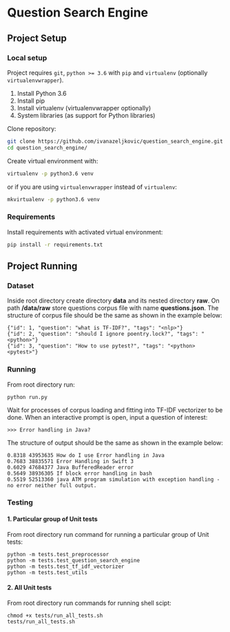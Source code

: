 # Question Search Engine

## Project Setup
### Local setup
Project requires `git`, `python >= 3.6` with `pip` and `virtualenv` (optionally `virtualenvwrapper`).
1. Install Python 3.6
2. Install pip
3. Install virtualenv (virtualenvwrapper optionally)
4. System libraries (as support for Python libraries)

Clone repository:

```bash
git clone https://github.com/ivanazeljkovic/question_search_engine.git
cd question_search_engine/
```

Create virtual environment with:

```bash
virtualenv -p python3.6 venv
```

or if you are using `virtualenvwrapper` instead of `virtualenv`:

```bash
mkvirtualenv -p python3.6 venv
```

### Requirements

Install requirements with activated virtual environment:

```bash
pip install -r requirements.txt
```

## Project Running
### Dataset 
Inside root directory create directory **data** and its nested directory **raw**. On path **/data/raw** store questions corpus file with name **questions.json**.
The structure of corpus file should be the same as shown in the example below:
```
{"id": 1, "question": "what is TF-IDF?", "tags": "<nlp>"}
{"id": 2, "question": "should I ignore poentry.lock?", "tags": "<python>"}
{"id": 3, "question": "How to use pytest?", "tags": "<python><pytest>"}
```

### Running
From root directory run:
```
python run.py
```
Wait for processes of corpus loading and fitting into TF-IDF vectorizer to be done. 
When an interactive prompt is open, input a question of interest:
```
>>> Error handling in Java?
```
The structure of output should be the same as shown in the example below:
```
0.8318 43953635 How do I use Error handling in Java
0.7683 38835571 Error Handling in Swift 3
0.6029 47684377 Java BufferedReader error
0.5649 38936305 If block error handling in bash
0.5519 52513360 java ATM program simulation with exception handling - no error neither full output.
```

### Testing
#### 1. Particular group of Unit tests
From root directory run command for running a particular group of Unit tests:
```
python -m tests.test_preprocessor
python -m tests.test_question_search_engine
python -m tests.test_tf_idf_vectorizer
python -m tests.test_utils
```
#### 2. All Unit tests
From root directory run commands for running shell scipt:
```
chmod +x tests/run_all_tests.sh
tests/run_all_tests.sh
```

